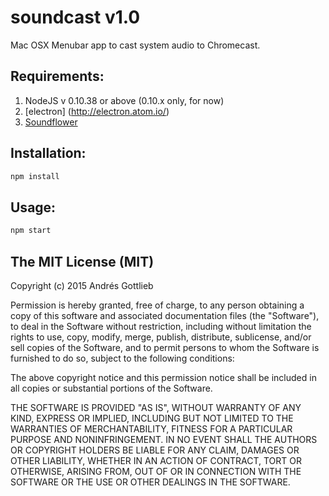 # soundcast v1.0
Mac OSX Menubar app to cast system audio to Chromecast.

## Requirements:

1. NodeJS v 0.10.38 or above (0.10.x only, for now)
2. [electron] (http://electron.atom.io/)
3. [Soundflower](http://rogueamoeba.com/freebies/soundflower/)

## Installation:
```bash
npm install
```
## Usage:
```bash
npm start
```

## The MIT License (MIT)

Copyright (c) 2015 Andrés Gottlieb

Permission is hereby granted, free of charge, to any person obtaining a copy
of this software and associated documentation files (the "Software"), to deal
in the Software without restriction, including without limitation the rights
to use, copy, modify, merge, publish, distribute, sublicense, and/or sell
copies of the Software, and to permit persons to whom the Software is
furnished to do so, subject to the following conditions:

The above copyright notice and this permission notice shall be included in all
copies or substantial portions of the Software.

THE SOFTWARE IS PROVIDED "AS IS", WITHOUT WARRANTY OF ANY KIND, EXPRESS OR
IMPLIED, INCLUDING BUT NOT LIMITED TO THE WARRANTIES OF MERCHANTABILITY,
FITNESS FOR A PARTICULAR PURPOSE AND NONINFRINGEMENT. IN NO EVENT SHALL THE
AUTHORS OR COPYRIGHT HOLDERS BE LIABLE FOR ANY CLAIM, DAMAGES OR OTHER
LIABILITY, WHETHER IN AN ACTION OF CONTRACT, TORT OR OTHERWISE, ARISING FROM,
OUT OF OR IN CONNECTION WITH THE SOFTWARE OR THE USE OR OTHER DEALINGS IN THE
SOFTWARE.

